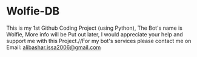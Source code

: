 # Wolfie-DB
This is my 1st Github Coding Project (using Python),
 The Bot's name is Wolfie,
 More info will be Put out later,
 I would appreciate your help and support me with this Project.//For my bot's services please contact me on Email:                     alibashar.issa2006@gmail.com
